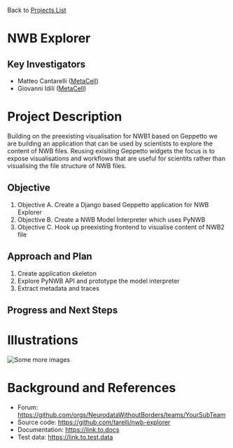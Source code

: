 Back to [Projects List](../../README.md#ProjectsList)

# NWB Explorer

## Key Investigators

- Matteo Cantarelli ([MetaCell](http://metacell.us))
- Giovanni Idili ([MetaCell](http://metacell.us))

# Project Description

Building on the preexisting visualisation for NWB1 based on Geppetto we are building an application that can be used by scientists to explore the content of NWB files. Reusing exisiting Geppetto widgets the focus is to expose visualisations and workflows that are useful for scientits rather than visualising the file structure of NWB files.

## Objective

1. Objective A. Create a Django based Geppetto application for NWB Explorer
1. Objective B. Create a NWB Model Interpreter which uses PyNWB
1. Objective C. Hook up preexisting frontend to visualise content of NWB2 file

## Approach and Plan

1. Create application skeleton
1. Explore PyNWB API and prototype the model interpreter
1. Extract metadata and traces

## Progress and Next Steps

<!--Describe progress and next steps in a few bullet points as you are making progress.-->

# Illustrations

<!--Add pictures and links to videos that demonstrate what has been accomplished.-->

<!--![Description of picture](Example2.jpg)-->

![Some more images](https://github.com/NeurodataWithoutBorders/nwb_hackathons/raw/master/HCK04_2018_Seattle/Projects/NWBExplorer/nwbExplorer.png)

# Background and References

<!--Use this space for information that may help people better understand your project, like links to papers, source code, or data.-->

- Forum: https://github.com/orgs/NeurodataWithoutBorders/teams/YourSubTeam
- Source code: https://github.com/tarelli/nwb-explorer
- Documentation: https://link.to.docs
- Test data: https://link.to.test.data

